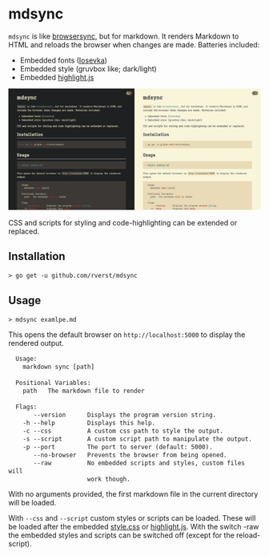 # mdsync

`mdsync` is like [browsersync](https://github.com/schollz/browsersync), but for markdown.
It renders Markdown to HTML and reloads the browser when changes are made.
Batteries included:
  - Embedded fonts ([Iosevka](https://github.com/be5invis/Iosevka))
  - Embedded style (gruvbox like; dark/light)
  - Embedded [highlight.js](https://highlightjs.org/)

![image alt <](./docs/dark_light.png)

CSS and scripts for styling and code-highlighting can be extended or replaced.

## Installation

```shell
> go get -u github.com/rverst/mdsync
```

## Usage

```shell
> mdsync examlpe.md
```
This opens the default browser on `http://localhost:5000` to display the rendered output.

```shell
  Usage:
    markdown sync [path]

  Positional Variables:
    path   The markdown file to render

  Flags:
       --version      Displays the program version string.
    -h --help         Displays this help.
    -c --css          A custom css path to style the output.
    -s --script       A custom script path to manipulate the output.
    -p --port         The port to server (default: 5000).
       --no-browser   Prevents the browser from being opened.
       --raw          No embedded scripts and styles, custom files will
                      work though.
```

With no arguments provided, the first markdown file in the current directory will be loaded.

With `--css` and `--script` custom styles or scripts can be loaded. These will be loaded
after the embedded [style.css](embedded/www/css/style.css) or [highlight.js](embedded/www/script/highlight.js).
With the switch -raw the embedded styles and scripts can be switched off (except for the reload-script).
